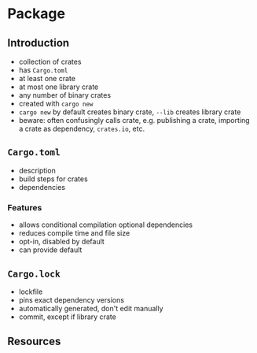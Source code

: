 # Package



## Introduction

- collection of crates
- has `Cargo.toml`
- at least one crate
- at most one library crate
- any number of binary crates
- created with `cargo new`
- `cargo new` by default creates binary crate, `--lib` creates library crate
- beware: often confusingly calls crate, e.g. publishing a crate, importing a crate as dependency, `crates.io`, etc.



## `Cargo.toml`

- description
- build steps for crates
- dependencies

### Features

- allows conditional compilation optional dependencies
- reduces compile time and file size
- opt-in, disabled by default
- can provide default



## `Cargo.lock`

- lockfile
- pins exact dependency versions
- automatically generated, don't edit manually
- commit, except if library crate



## Resources
